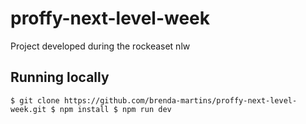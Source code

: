 # proffy-next-level-week
Project developed during the rockeaset nlw

## Running locally
`
$ git clone https://github.com/brenda-martins/proffy-next-level-week.git
$ npm install
$ npm run dev
`
